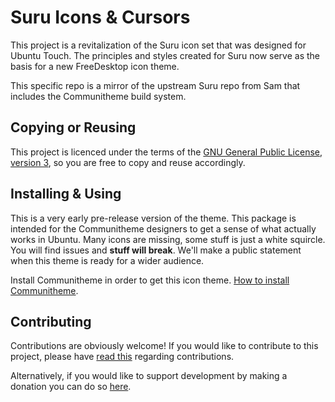 Suru Icons & Cursors
====================

This project is a revitalization of the Suru icon set that was designed for Ubuntu Touch. The principles and styles created for Suru now serve as the basis for a new FreeDesktop icon theme.

This specific repo is a mirror of the upstream Suru repo from Sam that includes the Communitheme build system.

## Copying or Reusing

This project is licenced under the terms of the [GNU General Public License, version 3](https://www.gnu.org/licenses/gpl-3.0.txt), so you are free to copy and reuse accordingly.

## Installing & Using

This is a very early pre-release version of the theme. This package is intended for the Communitheme designers to get a sense of what actually works in Ubuntu. Many icons are missing, some stuff is just a white squircle. You will find issues and **stuff will break**. We'll make a public statement when this theme is ready for a wider audience.

Install Communitheme in order to get this icon theme. [How to install Communitheme](https://github.com/Ubuntu/gnome-shell-communitheme/blob/master/README.md).

## Contributing

Contributions are obviously welcome! If you would like to contribute to this project, please have [read this](/CONTRIBUTING.md) regarding contributions.

Alternatively, if you would like to support development by making a donation you can do so [here](https://snwh.org/donate).

